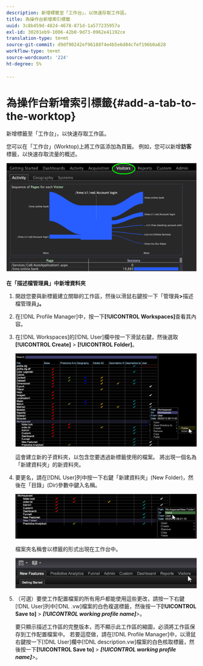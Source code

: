 ```yaml
---
description: 新增標籤至「工作台」，以快速存取工作區。
title: 為操作台新增索引標籤
uuid: 3c8b459d-4824-4678-871d-1a577235957a
exl-id: 30201eb9-1006-42b0-9d73-0962e41192ce
translation-type: tm+mt
source-git-commit: d9df90242ef96188f4e4b5e6d04cfef196b0a628
workflow-type: tm+mt
source-wordcount: '224'
ht-degree: 5%

---
```


# 為操作台新增索引標籤{#add-a-tab-to-the-worktop}

新增標籤至「工作台」，以快速存取工作區。

您可以在「工作台」(Worktop)上將工作區添加為頁籤。 例如，您可以新增&#x200B;**訪客**&#x200B;標籤，以快速存取流量的概述。

![](assets/client-tab.png)

**在「描述檔管理員」中新增資料夾**

1. 開啟您要與新標籤建立關聯的工作區，然後以滑鼠右鍵按一下「管理員&#x200B;**>**&#x200B;描述檔管理員&#x200B;**」。**
1. 在[!DNL Profile Manager]中，按一下&#x200B;**[!UICONTROL Workspaces]**&#x200B;查看其內容。
1. 在[!DNL Workspaces]的[!DNL User]欄中按一下滑鼠右鍵，然後選取&#x200B;**[!UICONTROL Create]** > **[!UICONTROL Folder]**。

   ![](assets/tabs_on_worktop.png)

   這會建立新的子資料夾，以包含您要透過新標籤使用的檔案。 將出現一個名為「新建資料夾」的新資料夾。
1. 要更名，請在[!DNL User]列中按一下右鍵「新建資料夾」(New Folder)，然後在「目錄」(Dir)參數中鍵入名稱。

   ![](assets/tabs_on_workto_1.png)

   檔案夾名稱會以標籤的形式出現在工作台中。

   ![](assets/tabs_on_workto_2.png)

1. （可選）要使工作配置檔案的所有用戶都能使用這些更改，請按一下右鍵[!DNL User]列中[!DNL .vw]檔案的白色複選標籤，然後按一下&#x200B;**[!UICONTROL Save to]** > ***[!UICONTROL working profile name]**>*。

   要只顯示描述工作區的完整版本，而不顯示此工作區的縮圖，必須將工作區保存到工作配置檔案中。 若要這麼做，請在[!DNL Profile Manager]中，以滑鼠右鍵按一下[!DNL User]欄中[!DNL description.vw]檔案的白色核取標籤，然後按一下&#x200B;**[!UICONTROL Save to]** > ***[!UICONTROL working profile name]**>*。

